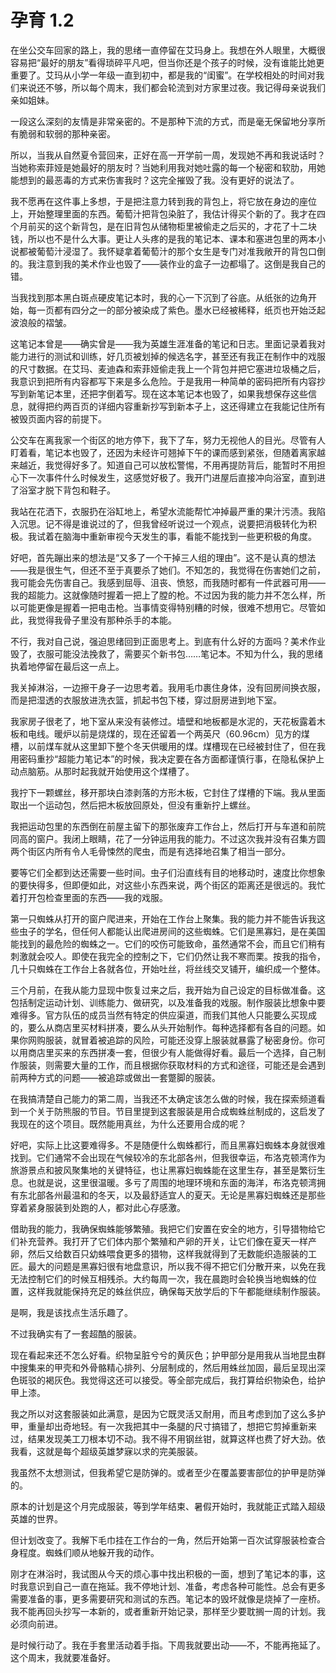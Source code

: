 # 孕育 1.2

在坐公交车回家的路上，我的思绪一直停留在艾玛身上。我想在外人眼里，大概很容易把“最好的朋友”看得琐碎平凡吧，但当你还是个孩子的时候，没有谁能比她更重要了。艾玛从小学一年级一直到初中，都是我的“闺蜜”。在学校相处的时间对我们来说还不够，所以每个周末，我们都会轮流到对方家里过夜。我记得母亲说我们亲如姐妹。

一段这么深刻的友情是非常亲密的。不是那种下流的方式，而是毫无保留地分享所有脆弱和软弱的那种亲密。

所以，当我从自然夏令营回来，正好在高一开学前一周，发现她不再和我说话时？当她称索菲娅是她最好的朋友时？当她利用我对她吐露的每一个秘密和软肋，用她能想到的最恶毒的方式来伤害我时？这完全摧毁了我。没有更好的说法了。

我不愿再在这件事上多想，于是把注意力转到我的背包上，将它放在身边的座位上，开始整理里面的东西。葡萄汁把背包染脏了，我估计得买个新的了。我才在四个月前买的这个新背包，是在旧背包从储物柜里被偷走之后买的，才花了十二块钱，所以也不是什么大事。更让人头疼的是我的笔记本、课本和塞进包里的两本小说都被葡萄汁浸湿了。我怀疑拿着葡萄汁的那个女生是专门对准我敞开的背包口倒的。我注意到我的美术作业也毁了——装作业的盒子一边都塌了。这倒是我自己的错。

当我找到那本黑白斑点硬皮笔记本时，我的心一下沉到了谷底。从纸张的边角开始，每一页都有四分之一的部分被染成了紫色。墨水已经被稀释，纸页也开始泛起波浪般的褶皱。

这笔记本曾是——确实曾是——我为英雄生涯准备的笔记和日志。里面记录着我对能力进行的测试和训练，好几页被划掉的候选名字，甚至还有我正在制作中的戏服的尺寸数据。在艾玛、麦迪森和索菲娅偷走我上一个背包并把它塞进垃圾桶之后，我意识到把所有内容都写下来是多么危险。于是我用一种简单的密码把所有内容抄写到新笔记本里，还把字倒着写。现在这本笔记本也毁了，如果我想保存这些信息，就得把约两百页的详细内容重新抄写到新本子上，这还得建立在我能记住所有被毁页面内容的前提下。

公交车在离我家一个街区的地方停下，我下了车，努力无视他人的目光。尽管有人盯着看，笔记本也毁了，还因为未经许可翘掉下午的课而感到紧张，但随着离家越来越近，我觉得好多了。知道自己可以放松警惕，不用再提防背后，能暂时不用担心下一次事件什么时候发生，这感觉好极了。我开门进屋后直接冲向浴室，直到进了浴室才脱下背包和鞋子。

我站在花洒下，衣服扔在浴缸地上，希望水流能帮忙冲掉最严重的果汁污渍。我陷入沉思。记不得是谁说过的了，但我曾经听说过一个观点，说要把消极转化为积极。我试着在脑海中重新审视今天发生的事，看能不能找到一些更积极的角度。

好吧，首先蹦出来的想法是“又多了一个干掉三人组的理由”。这不是认真的想法——我是很生气，但还不至于真要杀了她们。不知怎的，我觉得在伤害她们之前，我可能会先伤害自己。我感到屈辱、沮丧、愤怒，而我随时都有一件武器可用——我的超能力。这就像随时握着一把上了膛的枪。不过因为我的能力并不怎么样，所以可能更像是握着一把电击枪。当事情变得特别糟的时候，很难不想用它。尽管如此，我觉得我骨子里没有那种杀手的本能。

不行，我对自己说，强迫思绪回到正面思考上。到底有什么好的方面吗？美术作业毁了，衣服可能没法挽救了，需要买个新书包……笔记本。不知为什么，我的思绪执着地停留在最后这一点上。

我关掉淋浴，一边擦干身子一边思考着。我用毛巾裹住身体，没有回房间换衣服，而是把湿透的衣服放进洗衣篮，抓起书包下楼，穿过厨房进到地下室。

我家房子很老了，地下室从来没有装修过。墙壁和地板都是水泥的，天花板露着木板和电线。暖炉以前是烧煤的，现在还留着一个两英尺（60.96cm）见方的煤槽，以前煤车就从这里卸下整个冬天供暖用的煤。煤槽现在已经被封住了，但在我用密码重抄“超能力笔记本”的时候，我决定要在各方面都谨慎行事，在隐私保护上动点脑筋。从那时起我就开始使用这个煤槽了。

我拧下一颗螺丝，移开那块白漆剥落的方形木板，它封住了煤槽的下端。我从里面取出一个运动包，然后把木板放回原处，但没有重新拧上螺丝。

我把运动包里的东西倒在前屋主留下的那张废弃工作台上，然后打开与车道和前院同高的窗户。我闭上眼睛，花了一分钟运用我的能力。不过这次我并没有召集方圆两个街区内所有令人毛骨悚然的爬虫，而是有选择地召集了相当一部分。

要等它们全都到达还需要一些时间。虫子们沿直线有目的地移动时，速度比你想象的要快得多，但即便如此，对这些小东西来说，两个街区的距离还是很远的。我忙着打开包检查里面的东西——我的戏服。

第一只蜘蛛从打开的窗户爬进来，开始在工作台上聚集。我的能力并不能告诉我这些虫子的学名，但任何人都能认出爬进房间的这些蜘蛛。它们是黑寡妇，是在美国能找到的最危险的蜘蛛之一。它们的咬伤可能致命，虽然通常不会，而且它们稍有刺激就会咬人。即使在我完全的控制之下，它们仍然让我不寒而栗。按我的指令，几十只蜘蛛在工作台上各就各位，开始吐丝，将丝线交叉铺开，编织成一个整体。

三个月前，在我从能力显现中恢复过来之后，我开始为自己设定的目标做准备。这包括制定运动计划、训练能力、做研究，以及准备我的戏服。制作服装比想象中要难得多。官方队伍的成员当然有特定的供应渠道，而我们其他人只能要么买现成的，要么从商店里买材料拼凑，要么从头开始制作。每种选择都有各自的问题。如果你网购服装，就冒着被追踪的风险，可能还没穿上服装就暴露了秘密身份。你可以用商店里买来的东西拼凑一套，但很少有人能做得好看。最后一个选择，自己制作服装，则需要大量的工作，而且根据你获取材料的方式和途径，可能还是会遇到前两种方式的问题——被追踪或做出一套蹩脚的服装。

在我搞清楚自己能力的第二周，当我还不太确定该怎么做的时候，我在探索频道看到一个关于防熊服的节目。节目里提到这套服装是用合成蜘蛛丝制成的，这启发了我现在的这个项目。既然能用真丝，为什么还要用合成的呢？

好吧，实际上比这要难得多。不是随便什么蜘蛛都行，而且黑寡妇蜘蛛本身就很难找到。它们通常不会出现在气候较冷的东北部各州，但我很幸运，布洛克顿湾作为旅游景点和披风聚集地的关键特征，也让黑寡妇蜘蛛能在这里生存，甚至是繁衍生息。也就是说，这里很温暖。多亏了周围的地理环境和东面的海洋，布洛克顿湾拥有东北部各州最温和的冬天，以及最舒适宜人的夏天。无论是黑寡妇蜘蛛还是那些穿着紧身服装到处跑的人，都对此心存感激。

借助我的能力，我确保蜘蛛能够繁殖。我把它们安置在安全的地方，引导猎物给它们补充营养。我打开了它们体内那个繁殖和产卵的开关，让它们像在夏天一样产卵，然后又给数百只幼蛛喂食更多的猎物，这样我就得到了无数能织造服装的工匠。最大的问题是黑寡妇很有地盘意识，所以我不得不把它们分散开来，以免在我无法控制它们的时候互相残杀。大约每周一次，我在晨跑时会轮换当地蜘蛛的位置，这样我就能保持充足的蛛丝供应，确保每天放学后的下午都能继续制作服装。

是啊，我是该找点生活乐趣了。

不过我确实有了一套超酷的服装。

现在看起来还不怎么好看。织物呈脏兮兮的黄灰色；护甲部分是用我从当地昆虫群中搜集来的甲壳和外骨骼精心排列、分层制成的，然后用蛛丝加固，最后呈现出深色斑驳的褐灰色。我觉得这还可以接受。等全部完成后，我打算给织物染色，给护甲上漆。

我之所以对这套服装如此满意，是因为它既灵活又耐用，而且考虑到加了这么多护甲，重量却出奇地轻。有一次我把其中一条腿的尺寸搞错了，想把它剪掉重新来过，结果发现美工刀根本切不动。我不得不用钢丝钳，就算这样也费了好大劲。依我看，这就是每个超级英雄梦寐以求的完美服装。

我虽然不太想测试，但我希望它是防弹的。或者至少在覆盖要害部位的护甲是防弹的。

原本的计划是这个月完成服装，等到学年结束、暑假开始时，我就能正式踏入超级英雄的世界。

但计划改变了。我解下毛巾挂在工作台的一角，然后开始第一百次试穿服装检查合身程度。蜘蛛们顺从地躲开我的动作。

刚才在淋浴时，我试图从今天的烦心事中找出积极的一面，想到了笔记本的事，这时我意识到自己一直在拖延。我不停地计划、准备，考虑各种可能性。总会有更多需要准备的事，更多需要研究和测试的东西。笔记本的毁坏就像是烧掉了一座桥。我不能再回头抄写一本新的，或者重新开始记录，那样至少要耽搁一周的计划。我必须向前进。

是时候行动了。我在手套里活动着手指。下周我就要出动——不，不能再拖延了。这个周末，我就要准备好。
